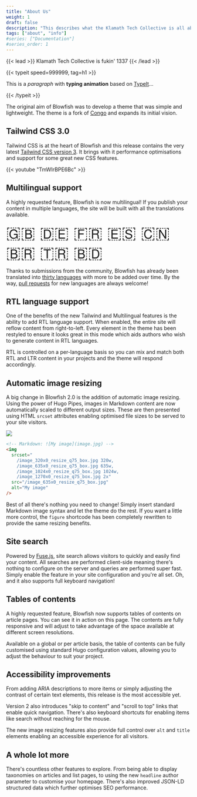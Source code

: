 ```yaml
---
title: "About Us"
weight: 1
draft: false
description: "This describes what the Klamath Tech Collective is all about."
tags: ["about", "info"]
#series: ["Documentation"]
#series_order: 1
---
```


{{< lead >}}
Klamath Tech Collective is fukin' 1337
{{< /lead >}}

{{< typeit speed=999999, tag=h1 >}}

This is a *paragraph* with **typing animation** based on [TypeIt](https://typeitjs.com/)...

{{< /typeit >}}

The original aim of Blowfish was to develop a theme that was simple and lightweight. The theme is a fork of <a target="_blank" href="https://github.com/nunocoracao/congo">Congo</a> and expands its initial vision.

## Tailwind CSS 3.0

Tailwind CSS is at the heart of Blowfish and this release contains the very latest [Tailwind CSS version 3](https://tailwindcss.com/blog/tailwindcss-v3). It brings with it performance optimisations and support for some great new CSS features.

{{< youtube "TmWIrBPE6Bc" >}}

## Multilingual support

A highly requested feature, Blowfish is now multilingual! If you publish your content in multiple languages, the site will be built with all the translations available.

<div class="text-2xl text-center" style="font-size: 2.8rem">🇬🇧 🇩🇪 🇫🇷 🇪🇸 🇨🇳 🇧🇷 🇹🇷 🇧🇩</div>

Thanks to submissions from the community, Blowfish has already been translated into [thirty languages](https://github.com/nunocoracao/blowfish/tree/main/i18n) with more to be added over time. By the way, [pull requests](https://github.com/nunocoracao/blowfish/pulls) for new languages are always welcome!

## RTL language support

One of the benefits of the new Tailwind and Multilingual features is the ability to add RTL language support. When enabled, the entire site will reflow content from right-to-left. Every element in the theme has been restyled to ensure it looks great in this mode which aids authors who wish to generate content in RTL languages.

RTL is controlled on a per-language basis so you can mix and match both RTL and LTR content in your projects and the theme will respond accordingly.

## Automatic image resizing

A big change in Blowfish 2.0 is the addition of automatic image resizing. Using the power of Hugo Pipes, images in Markdown content are now automatically scaled to different output sizes. These are then presented using HTML `srcset` attributes enabling optimised file sizes to be served to your site visitors.

![](image-resizing.png)

```html
<!-- Markdown: ![My image](image.jpg) -->
<img
  srcset="
    /image_320x0_resize_q75_box.jpg 320w,
    /image_635x0_resize_q75_box.jpg 635w,
    /image_1024x0_resize_q75_box.jpg 1024w,
    /image_1270x0_resize_q75_box.jpg 2x"
  src="/image_635x0_resize_q75_box.jpg"
  alt="My image"
/>
```

Best of all there's nothing you need to change! Simply insert standard Markdown image syntax and let the theme do the rest. If you want a little more control, the `figure` shortcode has been completely rewritten to provide the same resizing benefits.


## Site search

Powered by [Fuse.js](https://fusejs.io), site search allows visitors to quickly and easily find your content. All searches are performed client-side meaning there's nothing to configure on the server and queries are performed super fast. Simply enable the feature in your site configuration and you're all set. Oh, and it also supports full keyboard navigation!

## Tables of contents

A highly requested feature, Blowfish now supports tables of contents on article pages. You can see it in action on this page. The contents are fully responsive and will adjust to take advantage of the space available at different screen resolutions.

Available on a global or per article basis, the table of contents can be fully customised using standard Hugo configuration values, allowing you to adjust the behaviour to suit your project.

## Accessibility improvements

From adding ARIA descriptions to more items or simply adjusting the contrast of certain text elements, this release is the most accessible yet.

Version 2 also introduces "skip to content" and "scroll to top" links that enable quick navigation. There's also keyboard shortcuts for enabling items like search without reaching for the mouse.

The new image resizing features also provide full control over `alt` and `title` elements enabling an accessible experience for all visitors.

## A whole lot more

There's countless other features to explore. From being able to display taxonomies on articles and list pages, to using the new `headline` author parameter to customise your homepage. There's also improved JSON-LD structured data which further optimises SEO performance.
